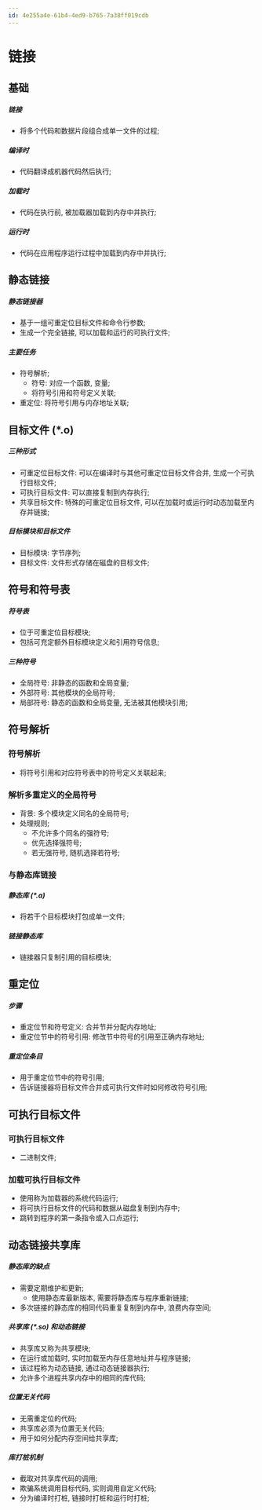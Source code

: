 ```yaml
---
id: 4e255a4e-61b4-4ed9-b765-7a38ff019cdb
---
```

# 链接

## 基础

##### 链接

- 将多个代码和数据片段组合成单一文件的过程;

##### 编译时

- 代码翻译成机器代码然后执行;

##### 加载时

- 代码在执行前, 被加载器加载到内存中并执行;

##### 运行时

- 代码在应用程序运行过程中加载到内存中并执行;

## 静态链接

##### 静态链接器

- 基于一组可重定位目标文件和命令行参数;
- 生成一个完全链接, 可以加载和运行的可执行文件;

##### 主要任务

- 符号解析;
  - 符号: 对应一个函数, 变量;
  - 将符号引用和符号定义关联;
- 重定位: 将符号引用与内存地址关联;

## 目标文件 (\*.o)

##### 三种形式

- 可重定位目标文件: 可以在编译时与其他可重定位目标文件合并, 生成一个可执行目标文件;
- 可执行目标文件: 可以直接复制到内存执行;
- 共享目标文件: 特殊的可重定位目标文件, 可以在加载时或运行时动态加载至内存并链接;

##### 目标模块和目标文件

- 目标模块: 字节序列;
- 目标文件: 文件形式存储在磁盘的目标文件;

## 符号和符号表

##### 符号表

- 位于可重定位目标模块;
- 包括可充定额外目标模块定义和引用符号信息;

##### 三种符号

- 全局符号: 非静态的函数和全局变量;
- 外部符号: 其他模块的全局符号;
- 局部符号: 静态的函数和全局变量, 无法被其他模块引用;

## 符号解析

### 符号解析

- 将符号引用和对应符号表中的符号定义关联起来;

### 解析多重定义的全局符号

- 背景: 多个模块定义同名的全局符号;
- 处理规则;
  - 不允许多个同名的强符号;
  - 优先选择强符号;
  - 若无强符号, 随机选择若符号;

### 与静态库链接

##### 静态库 (\*.a)

- 将若干个目标模块打包成单一文件;

##### 链接静态库

- 链接器只复制引用的目标模块;

## 重定位

##### 步骤

- 重定位节和符号定义: 合并节并分配内存地址;
- 重定位节中的符号引用: 修改节中符号的引用至正确内存地址;

##### 重定位条目

- 用于重定位节中的符号引用;
- 告诉链接器将目标文件合并成可执行文件时如何修改符号引用;

## 可执行目标文件

### 可执行目标文件

- 二进制文件;

### 加载可执行目标文件

- 使用称为加载器的系统代码运行;
- 将可执行目标文件的代码和数据从磁盘复制到内存中;
- 跳转到程序的第一条指令或入口点运行;

## 动态链接共享库

##### 静态库的缺点

- 需要定期维护和更新;
  - 使用静态库最新版本, 需要将静态库与程序重新链接;
- 多次链接的静态库的相同代码重复复制到内存中, 浪费内存空间;

##### 共享库 (\*.so) 和动态链接

- 共享库又称为共享模块;
- 在运行或加载时, 实时加载至内存任意地址并与程序链接;
- 该过程称为动态链接, 通过动态链接器执行;
- 允许多个进程共享内存中的相同的库代码;

##### 位置无关代码

- 无需重定位的代码;
- 共享库必须为位置无关代码;
- 用于如何分配内存空间给共享库;

##### 库打桩机制

- 截取对共享库代码的调用;
- 欺骗系统调用目标代码, 实则调用自定义代码;
- 分为编译时打桩, 链接时打桩和运行时打桩;
